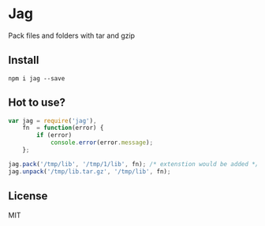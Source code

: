 Jag
=======

Pack files and folders with tar and gzip

## Install

`npm i jag --save`

## Hot to use?

```js
var jag = require('jag'),
    fn  = function(error) {
        if (error)
            console.error(error.message);
    };

jag.pack('/tmp/lib', '/tmp/1/lib', fn); /* extenstion would be added */
jag.unpack('/tmp/lib.tar.gz', '/tmp/lib', fn);
```

## License

MIT

